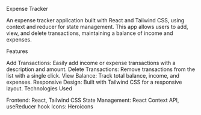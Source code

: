 Expense Tracker

An expense tracker application built with React and Tailwind CSS, using context and reducer for state management. This app allows users to add, view, and delete transactions, maintaining a balance of income and expenses.

Features

Add Transactions: Easily add income or expense transactions with a description and amount.
Delete Transactions: Remove transactions from the list with a single click.
View Balance: Track total balance, income, and expenses.
Responsive Design: Built with Tailwind CSS for a responsive layout.
Technologies Used

Frontend: React, Tailwind CSS
State Management: React Context API, useReducer hook
Icons: Heroicons
